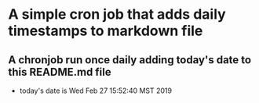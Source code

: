 A simple cron job that adds daily timestamps to markdown file
============================================================
## A chronjob run once daily adding today's date to this README.md file
* today's date is Wed Feb 27 15:52:40 MST 2019
